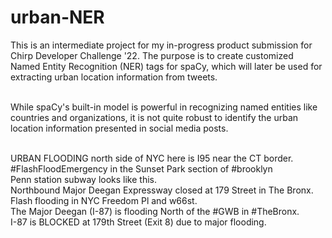 # urban-NER
This is an intermediate project for my in-progress product submission for Chirp Developer Challenge '22. The purpose is to create customized Named Entity Recognition (NER) tags for spaCy, which will later be used for extracting urban location information from tweets.<br /><br />

While spaCy's built-in model is powerful in recognizing named entities like countries and organizations, it is not quite robust to identify the urban location information presented in social media posts.<br /><br />

URBAN FLOODING north side of NYC here is I95 near the CT border.<br/>
#FlashFloodEmergency in the Sunset Park section of #brooklyn<br/>
Penn station subway looks like this.<br/>
Northbound Major Deegan Expressway closed  at 179 Street in The Bronx.<br/>
Flash flooding in NYC Freedom Pl and w66st.<br/>
The Major Deegan (I-87) is flooding North of the #GWB in #TheBronx.<br/>
I-87 is BLOCKED at 179th Street (Exit 8) due to major flooding.<br/>

